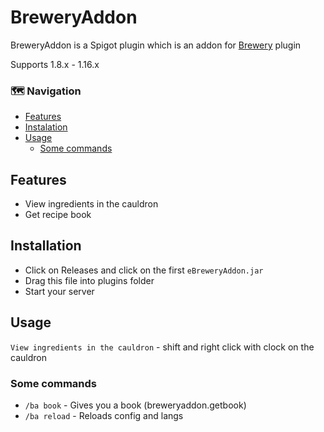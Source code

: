 # BreweryAddon
BreweryAddon is a Spigot plugin which is an addon for [Brewery](https://dev.bukkit.org/projects/brewery) plugin

Supports 1.8.x - 1.16.x

### :world_map: Navigation
- [Features](https://github.com/EpicPlayerA10/BreweryAddon#features)
- [Instalation](https://github.com/EpicPlayerA10/BreweryAddon#installation)
- [Usage](https://github.com/EpicPlayerA10/BreweryAddon#usage)
  - [Some commands](https://github.com/EpicPlayerA10/BreweryAddon#some-commands)

## Features
- View ingredients in the cauldron
- Get recipe book

## Installation
- Click on Releases and click on the first `eBreweryAddon.jar`
- Drag this file into plugins folder
- Start your server

## Usage

`View ingredients in the cauldron` - shift and right click with clock on the cauldron

### Some commands

- `/ba book` - Gives you a book (breweryaddon.getbook)
- `/ba reload` - Reloads config and langs
